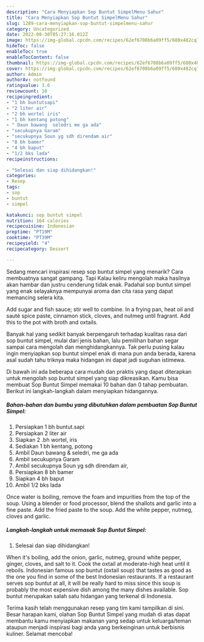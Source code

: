 ```yaml
---
description: "Cara Menyiapkan Sop Buntut SimpelMenu Sahur"
title: "Cara Menyiapkan Sop Buntut SimpelMenu Sahur"
slug: 1289-cara-menyiapkan-sop-buntut-simpelmenu-sahur
category: Uncategorized
date: 2022-08-30T05:27:16.012Z
image: https://img-global.cpcdn.com/recipes/62ef6708b6a09ff5/680x482cq70/sop-buntut-simpel-foto-resep-utama.jpg
hideToc: false
enableToc: true
enableTocContent: false
thumbnail: https://img-global.cpcdn.com/recipes/62ef6708b6a09ff5/680x482cq70/sop-buntut-simpel-foto-resep-utama.jpg
cover: https://img-global.cpcdn.com/recipes/62ef6708b6a09ff5/680x482cq70/sop-buntut-simpel-foto-resep-utama.jpg
author: Admin
authorAv: notfound
ratingvalue: 3.6
reviewcount: 10
recipeingredient:
- "1 bh buntutsapi"
- "2 liter air"
- "2 bh wortel iris"
- "1 bh kentang potong"
- " Daun bawang  seledri me ga ada"
- "secukupnya Garam"
- "secukupnya Soun yg sdh direndam air"
- "8 bh bamer"
- "4 bh baput"
- "1/2 bks lada"
recipeinstructions:

- "Selesai dan siap dihidangkan!"
categories:
- Resep
tags:
- sop
- buntut
- simpel

katakunci: sop buntut simpel 
nutrition: 164 calories
recipecuisine: Indonesian
preptime: "PT19M"
cooktime: "PT39M"
recipeyield: "4"
recipecategory: Dessert

---
```



Sedang mencari inspirasi resep sop buntut simpel yang menarik? Cara membuatnya sangat gampang. Tapi Kalau keliru mengolah maka hasilnya akan hambar dan justru cenderung tidak enak. Padahal sop buntut simpel yang enak selayaknya mempunyai aroma dan cita rasa yang dapat memancing selera kita.


Add sugar and fish sauce; stir well to combine. In a frying pan, heat oil and sauté spice paste, cinnamon stick, cloves, and nutmeg until fragrant. Add this to the pot with broth and oxtails.

Banyak hal yang sedikit banyak berpengaruh terhadap kualitas rasa dari sop buntut simpel, mulai dari jenis bahan, lalu pemilihan bahan segar sampai cara mengolah dan menghidangkannya. Tak perlu pusing kalau ingin menyiapkan sop buntut simpel enak di mana pun anda berada, karena asal sudah tahu triknya maka hidangan ini dapat jadi suguhan istimewa.


Di bawah ini ada beberapa cara mudah dan praktis yang dapat diterapkan untuk mengolah sop buntut simpel yang siap dikreasikan. Kamu bisa membuat Sop Buntut Simpel memakai 10 bahan dan 0 tahap pembuatan. Berikut ini langkah-langkah dalam menyiapkan hidangannya.

<!--inarticleads1-->

##### Bahan-bahan dan bumbu yang dibutuhkan dalam pembuatan Sop Buntut Simpel:

1. Persiapkan 1 bh buntut.sapi
1. Persiapkan 2 liter air
1. Siapkan 2 .bh wortel, iris
1. Sediakan 1 bh kentang, potong
1. Ambil  Daun bawang &amp; seledri, me ga ada
1. Ambil secukupnya Garam
1. Ambil secukupnya Soun yg sdh direndam air,
1. Persiapkan 8 bh bamer
1. Siapkan 4 bh baput
1. Ambil 1/2 bks lada


Once water is boiling, remove the foam and impurities from the top of the soup. Using a blender or food processor, blend the shallots and garlic into a fine paste. Add the fried paste to the soup. Add the white pepper, nutmeg, cloves and garlic. 

<!--inarticleads2-->

##### Langkah-langkah untuk memasak Sop Buntut Simpel:


1. Selesai dan siap dihidangkan!

When it&#39;s boiling, add the onion, garlic, nutmeg, ground white pepper, ginger, cloves, and salt to it. Cook the oxtail at moderate-high heat until it reboils. Indonesian famous sop buntut (oxtail soup) that tastes as good as the one you find in some of the best Indonesian restaurants. If a restaurant serves sop buntut at all, it will be really hard to miss since this soup is probably the most expensive dish among the many dishes available. Sop buntut merupakan salah satu hidangan yang terkenal di Indonesia. 

Terima kasih telah menggunakan resep yang tim kami tampilkan di sini. Besar harapan kami, olahan Sop Buntut Simpel yang mudah di atas dapat membantu kamu menyiapkan makanan yang sedap untuk keluarga/teman ataupun menjadi inspirasi bagi anda yang berkeinginan untuk berbisnis kuliner. Selamat mencoba!
